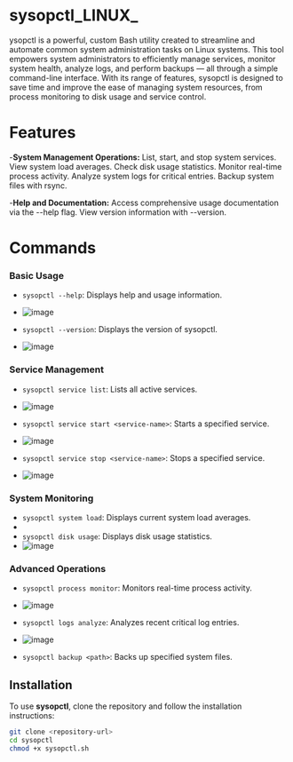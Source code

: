 # sysopctl_LINUX_
ysopctl is a powerful, custom Bash utility created to streamline and automate common system administration tasks on Linux systems. This tool empowers system administrators to efficiently manage services, monitor system health, analyze logs, and perform backups — all through a simple command-line interface. With its range of features, sysopctl is designed to save time and improve the ease of managing system resources, from process monitoring to disk usage and service control.

# Features
-**System Management Operations:**
List, start, and stop system services.
View system load averages.
Check disk usage statistics.
Monitor real-time process activity.
Analyze system logs for critical entries.
Backup system files with rsync.

-**Help and Documentation:**
Access comprehensive usage documentation via the --help flag.
View version information with --version.

# Commands

### Basic Usage
- `sysopctl --help`: Displays help and usage information.
- ![image](https://github.com/user-attachments/assets/060c1bb4-f803-43ce-baf5-d0cc633093cf)

- `sysopctl --version`: Displays the version of sysopctl.
- ![image](https://github.com/user-attachments/assets/178f81a0-4645-4866-909d-a6f0a3bd61e9)

### Service Management
- `sysopctl service list`: Lists all active services.
- ![image](https://github.com/user-attachments/assets/3ffe2a59-dce5-4540-9550-4666829c217a)

- `sysopctl service start <service-name>`: Starts a specified service.
- ![image](https://github.com/user-attachments/assets/47d2dd82-57bf-4898-b1ca-76b60c7e3803)

- `sysopctl service stop <service-name>`: Stops a specified service.
- ![image](https://github.com/user-attachments/assets/f80217f0-b05c-407f-bb22-a82e695075b9)


### System Monitoring
- `sysopctl system load`: Displays current system load averages.
- 
- `sysopctl disk usage`: Displays disk usage statistics.
- ![image](https://github.com/user-attachments/assets/b14fd1b6-884a-4d3e-9297-8ebd4672ebc7)


### Advanced Operations
- `sysopctl process monitor`: Monitors real-time process activity.
- ![image](https://github.com/user-attachments/assets/04340d4c-f07b-46cf-a57a-d898886e6a68)

- `sysopctl logs analyze`: Analyzes recent critical log entries.
- ![image](https://github.com/user-attachments/assets/f545c5fa-6ff9-4b5a-8209-0ce9cd6ce470)

- `sysopctl backup <path>`: Backs up specified system files.

## Installation

To use **sysopctl**, clone the repository and follow the installation instructions:

```bash
git clone <repository-url>
cd sysopctl
chmod +x sysopctl.sh
